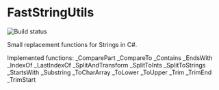 # FastStringUtils

![Build status](https://ci.appveyor.com/api/projects/status/6j3crpbosf1d0bq0?svg=true)

Small replacement functions for Strings in C#.

Implemented functions:
_ComparePart
_CompareTo
_Contains
_EndsWith
_IndexOf
_LastIndexOf
_SplitAndTransform<T>
_SplitToInts
_SplitToStrings
_StartsWith
_Substring
_ToCharArray
_ToLower
_ToUpper
_Trim
_TrimEnd
_TrimStart
